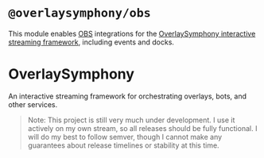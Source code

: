 # `@overlaysymphony/obs`

This module enables [OBS](https://obsproject.com/) integrations for the [OverlaySymphony interactive streaming framework](https://github.com/OverlaySymphony/overlaysymphony), including events and docks.

# OverlaySymphony

An interactive streaming framework for orchestrating overlays, bots, and other services.

> Note: This project is still very much under development. I use it actively on my own stream, so all releases should be fully functional. I will do my best to follow semver, though I cannot make any guarantees about release timelines or stability at this time.
